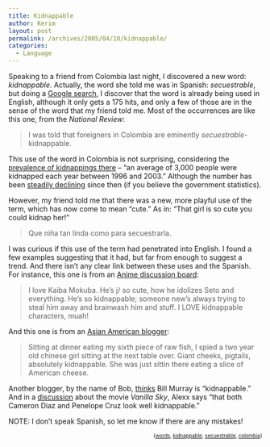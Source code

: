 ```yaml
---
title: Kidnappable
author: Kerim
layout: post
permalink: /archives/2005/04/10/kidnappable/
categories:
  - Language
---
```

Speaking to a friend from Colombia last night, I discovered a new word: *kidnappable*. Actually, the word she told me was in Spanish: *secuestrable*, but doing a <a href="http://www.google.com/search?hl=en&#038;q=kidnappable&#038;btnG=Search" onclick="_gaq.push(['_trackEvent', 'outbound-article', 'http://www.google.com/search?hl=en&q=kidnappable&btnG=Search', 'Google search']);" >Google search</a>, I discover that the word is already being used in English, although it only gets a 175 hits, and only a few of those are in the sense of the word that my friend told me. Most of the occurrences are like this one, from the *National Review*:

> I was told that foreigners in Colombia are eminently *secuestrable*- kidnappable.

This use of the word in Colombia is not surprising, considering the <a href="http://news.bbc.co.uk/2/hi/americas/3916235.stm" onclick="_gaq.push(['_trackEvent', 'outbound-article', 'http://news.bbc.co.uk/2/hi/americas/3916235.stm', 'prevalence of kidnappings there']);" >prevalence of kidnappings there</a> &#8211; &#8220;an average of 3,000 people were kidnapped each year between 1996 and 2003.&#8221; Although the number has been <a href="http://www.ejercito.mil.co/english/index.php?idcategoria=73064" onclick="_gaq.push(['_trackEvent', 'outbound-article', 'http://www.ejercito.mil.co/english/index.php?idcategoria=73064', 'steadily declining']);" >steadily declining</a> since then (if you believe the government statistics).

However, my friend told me that there was a new, more playful use of the term, which has now come to mean &#8220;cute.&#8221; As in: &#8220;That girl is so cute you could kidnap her!&#8221;

> Que niña tan linda como para secuestrarla.

I was curious if this use of the term had penetrated into English. I found a few examples suggesting that it had, but far from enough to suggest a trend. And there isn&#8217;t any clear link between these uses and the Spanish. For instance, this one is from an <a href="http://forum.anipike.com/archive/index.php/t-3006.html" onclick="_gaq.push(['_trackEvent', 'outbound-article', 'http://forum.anipike.com/archive/index.php/t-3006.html', 'Anime discussion board']);" >Anime discussion board</a>:

> I love Kaiba Mokuba. He&#8217;s j/ so cute, how he idolizes Seto and everything. He&#8217;s so kidnappable; someone new&#8217;s always trying to steal him away and brainwash him and stuff. I LOVE kidnappable characters, muah!

And this one is from an <a href="http://stanpham.blogs.com/thats_spiffy/2005/03/fear_and_loathi.html" onclick="_gaq.push(['_trackEvent', 'outbound-article', 'http://stanpham.blogs.com/thats_spiffy/2005/03/fear_and_loathi.html', 'Asian American blogger']);" >Asian American blogger</a>:

> Sitting at dinner eating my sixth piece of raw fish, I spied a two year old chinese girl sitting at the next table over. Giant cheeks, pigtails, absolutely kidnappable. She was just sittin there eating a slice of American cheese.

Another blogger, by the name of Bob, <a href="http://myblogispoop.blogspot.com/2004_09_01_myblogispoop_archive.html" onclick="_gaq.push(['_trackEvent', 'outbound-article', 'http://myblogispoop.blogspot.com/2004_09_01_myblogispoop_archive.html', 'thinks']);" >thinks</a> Bill Murray is &#8220;kidnappable.&#8221; And in a <a href="http://trials-forum.co.uk/forum/lofiversion/index.php/t32353.html" onclick="_gaq.push(['_trackEvent', 'outbound-article', 'http://trials-forum.co.uk/forum/lofiversion/index.php/t32353.html', 'discussion']);" >discussion</a> about the movie *Vanilla Sky*, Alexx says &#8220;that both Cameron Diaz and Penelope Cruz look well kidnappable.&#8221;

NOTE: I don&#8217;t speak Spanish, so let me know if there are any mistakes!

<div style="text-align:right;">
  <span style="font-size:x-small;">{<a href="http://technorati.com/tag/words" onclick="_gaq.push(['_trackEvent', 'outbound-article', 'http://technorati.com/tag/words', 'words']);"  rel="tag">words</a>, <a href="http://technorati.com/tag/kidnappable" onclick="_gaq.push(['_trackEvent', 'outbound-article', 'http://technorati.com/tag/kidnappable', 'kidnappable']);"  rel="tag">kidnappable</a>, <a href="http://technorati.com/tag/secuestrable" onclick="_gaq.push(['_trackEvent', 'outbound-article', 'http://technorati.com/tag/secuestrable', 'secuestrable']);"  rel="tag">secuestrable</a>, <a href="http://technorati.com/tag/colombia" onclick="_gaq.push(['_trackEvent', 'outbound-article', 'http://technorati.com/tag/colombia', 'colombia']);"  rel="tag">colombia</a>}</span>


